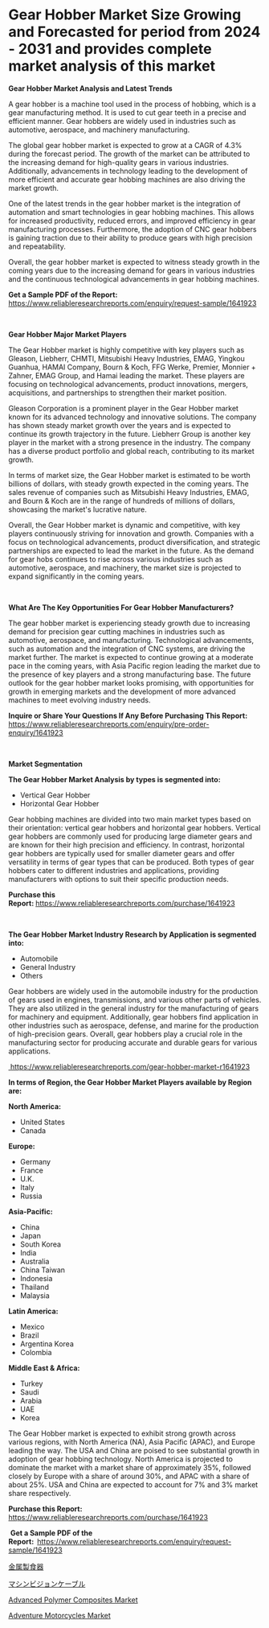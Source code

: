 <p><h1>Gear Hobber Market Size Growing and Forecasted for period from 2024 - 2031 and provides complete market analysis of this market</h1></p><p><strong>Gear Hobber Market Analysis and Latest Trends</strong></p>
<p><p>A gear hobber is a machine tool used in the process of hobbing, which is a gear manufacturing method. It is used to cut gear teeth in a precise and efficient manner. Gear hobbers are widely used in industries such as automotive, aerospace, and machinery manufacturing.</p><p>The global gear hobber market is expected to grow at a CAGR of 4.3% during the forecast period. The growth of the market can be attributed to the increasing demand for high-quality gears in various industries. Additionally, advancements in technology leading to the development of more efficient and accurate gear hobbing machines are also driving the market growth.</p><p>One of the latest trends in the gear hobber market is the integration of automation and smart technologies in gear hobbing machines. This allows for increased productivity, reduced errors, and improved efficiency in gear manufacturing processes. Furthermore, the adoption of CNC gear hobbers is gaining traction due to their ability to produce gears with high precision and repeatability.</p><p>Overall, the gear hobber market is expected to witness steady growth in the coming years due to the increasing demand for gears in various industries and the continuous technological advancements in gear hobbing machines.</p></p>
<p><strong>Get a Sample PDF of the Report:&nbsp;</strong> <a href="https://www.reliableresearchreports.com/enquiry/request-sample/1641923">https://www.reliableresearchreports.com/enquiry/request-sample/1641923</a></p>
<p>&nbsp;</p>
<p><strong>Gear Hobber Major Market Players</strong></p>
<p><p>The Gear Hobber market is highly competitive with key players such as Gleason, Liebherr, CHMTI, Mitsubishi Heavy Industries, EMAG, Yingkou Guanhua, HAMAI Company, Bourn & Koch, FFG Werke, Premier, Monnier + Zahner, EMAG Group, and Hamai leading the market. These players are focusing on technological advancements, product innovations, mergers, acquisitions, and partnerships to strengthen their market position.</p><p>Gleason Corporation is a prominent player in the Gear Hobber market known for its advanced technology and innovative solutions. The company has shown steady market growth over the years and is expected to continue its growth trajectory in the future. Liebherr Group is another key player in the market with a strong presence in the industry. The company has a diverse product portfolio and global reach, contributing to its market growth.</p><p>In terms of market size, the Gear Hobber market is estimated to be worth billions of dollars, with steady growth expected in the coming years. The sales revenue of companies such as Mitsubishi Heavy Industries, EMAG, and Bourn & Koch are in the range of hundreds of millions of dollars, showcasing the market's lucrative nature.</p><p>Overall, the Gear Hobber market is dynamic and competitive, with key players continuously striving for innovation and growth. Companies with a focus on technological advancements, product diversification, and strategic partnerships are expected to lead the market in the future. As the demand for gear hobs continues to rise across various industries such as automotive, aerospace, and machinery, the market size is projected to expand significantly in the coming years.</p></p>
<p>&nbsp;</p>
<p><strong>What Are The Key Opportunities For Gear Hobber Manufacturers?</strong></p>
<p><p>The gear hobber market is experiencing steady growth due to increasing demand for precision gear cutting machines in industries such as automotive, aerospace, and manufacturing. Technological advancements, such as automation and the integration of CNC systems, are driving the market further. The market is expected to continue growing at a moderate pace in the coming years, with Asia Pacific region leading the market due to the presence of key players and a strong manufacturing base. The future outlook for the gear hobber market looks promising, with opportunities for growth in emerging markets and the development of more advanced machines to meet evolving industry needs.</p></p>
<p><strong>Inquire or Share Your Questions If Any Before Purchasing This Report:</strong> <a href="https://www.reliableresearchreports.com/enquiry/pre-order-enquiry/1641923">https://www.reliableresearchreports.com/enquiry/pre-order-enquiry/1641923</a></p>
<p>&nbsp;</p>
<p><strong>Market Segmentation</strong></p>
<p><strong>The Gear Hobber Market Analysis by types is segmented into:</strong></p>
<p><ul><li>Vertical Gear Hobber</li><li>Horizontal Gear Hobber</li></ul></p>
<p><p>Gear hobbing machines are divided into two main market types based on their orientation: vertical gear hobbers and horizontal gear hobbers. Vertical gear hobbers are commonly used for producing large diameter gears and are known for their high precision and efficiency. In contrast, horizontal gear hobbers are typically used for smaller diameter gears and offer versatility in terms of gear types that can be produced. Both types of gear hobbers cater to different industries and applications, providing manufacturers with options to suit their specific production needs.</p></p>
<p><strong>Purchase this Report:&nbsp;</strong><a href="https://www.reliableresearchreports.com/purchase/1641923">https://www.reliableresearchreports.com/purchase/1641923</a></p>
<p>&nbsp;</p>
<p><strong>The Gear Hobber Market Industry Research by Application is segmented into:</strong></p>
<p><ul><li>Automobile</li><li>General Industry</li><li>Others</li></ul></p>
<p><p>Gear hobbers are widely used in the automobile industry for the production of gears used in engines, transmissions, and various other parts of vehicles. They are also utilized in the general industry for the manufacturing of gears for machinery and equipment. Additionally, gear hobbers find application in other industries such as aerospace, defense, and marine for the production of high-precision gears. Overall, gear hobbers play a crucial role in the manufacturing sector for producing accurate and durable gears for various applications.</p></p>
<p><a href="https://www.reliableresearchreports.com/gear-hobber-market-r1641923">&nbsp;https://www.reliableresearchreports.com/gear-hobber-market-r1641923</a></p>
<p><strong>In terms of Region, the Gear Hobber Market Players available by Region are:</strong></p>
<p>
    <p> <strong> North America: </strong>
        <ul>
            <li>United States</li>
            <li>Canada</li>
        </ul>
        </p> 
    <p> <strong> Europe: </strong>
        <ul>
            <li>Germany</li>
            <li>France</li>
            <li>U.K.</li>
            <li>Italy</li>
            <li>Russia</li>
        </ul>
        </p> 
    <p> <strong> Asia-Pacific: </strong>
        <ul>
            <li>China</li>
            <li>Japan</li>
            <li>South Korea</li>
            <li>India</li>
            <li>Australia</li>
            <li>China Taiwan</li>
            <li>Indonesia</li>
            <li>Thailand</li>
            <li>Malaysia</li>
        </ul>
        </p> 
    <p> <strong> Latin America: </strong>
        <ul>
            <li>Mexico</li>
            <li>Brazil</li>
            <li>Argentina Korea</li>
            <li>Colombia</li>
        </ul>
        </p> 
    <p> <strong> Middle East & Africa: </strong>
        <ul>
            <li>Turkey</li>
            <li>Saudi</li>
            <li>Arabia</li>
            <li>UAE</li>
            <li>Korea</li>
        </ul>
    </p>
    </p>
<p><p>The Gear Hobber market is expected to exhibit strong growth across various regions, with North America (NA), Asia Pacific (APAC), and Europe leading the way. The USA and China are poised to see substantial growth in adoption of gear hobbing technology. North America is projected to dominate the market with a market share of approximately 35%, followed closely by Europe with a share of around 30%, and APAC with a share of about 25%. USA and China are expected to account for 7% and 3% market share respectively.</p></p>
<p><strong>Purchase this Report: </strong><a href="https://www.reliableresearchreports.com/purchase/1641923">https://www.reliableresearchreports.com/purchase/1641923</a></p>
<p>&nbsp;<strong>Get a Sample PDF of the Report:&nbsp;&nbsp;</strong><a href="https://www.reliableresearchreports.com/enquiry/request-sample/1641923">https://www.reliableresearchreports.com/enquiry/request-sample/1641923</a></p>
<p><strong></strong></p>
<p><p><a href="https://github.com/luffiazaza/Market-Research-Report-List-1/blob/main/126568737209.md">金属製食器</a></p><p><a href="https://github.com/avbqbctihcbe2/Market-Research-Report-List-1/blob/main/233710937208.md">マシンビジョンケーブル</a></p><p><a href="https://issuu.com/reportprime-2/docs/advanced-polymer-composites-market-size-2030.pptx">Advanced Polymer Composites Market</a></p><p><a href="https://issuu.com/reportprime-2/docs/adventure-motorcycles-market-size-2030.pptx">Adventure Motorcycles Market</a></p></p>